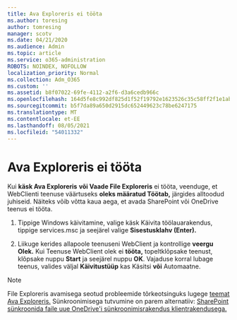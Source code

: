 ```yaml
---
title: Ava Exploreris ei tööta
ms.author: toresing
author: tomresing
manager: scotv
ms.date: 04/21/2020
ms.audience: Admin
ms.topic: article
ms.service: o365-administration
ROBOTS: NOINDEX, NOFOLLOW
localization_priority: Normal
ms.collection: Adm_O365
ms.custom: ''
ms.assetid: b8f07022-69fe-4112-a2f6-d3a6cedb966c
ms.openlocfilehash: 164d5fe8c992df825d1f52f19792e1623526c35c58ff2f1e1ab601fdcf5f0f53
ms.sourcegitcommit: b5f7da89a650d2915dc652449623c78be6247175
ms.translationtype: MT
ms.contentlocale: et-EE
ms.lasthandoff: 08/05/2021
ms.locfileid: "54011332"
---
```

# <a name="open-with-explorer-isnt-working"></a>Ava Exploreris ei tööta

Kui **käsk Ava Exploreris** **või Vaade File Exploreris** ei tööta, veenduge, et WebClienti teenuse väärtuseks **oleks määratud Töötab,** järgides alltoodud juhiseid. Näiteks võib võtta kaua aega, et avada SharePoint või OneDrive teenus ei tööta. 
  
1. Tippige Windows käivitamine, valige käsk Käivita töölauarakendus, tippige services.msc ja seejärel valige **Sisestusklahv (Enter).**
    
2. Liikuge kerides allapoole teenuseni WebClient ja kontrollige **veergu Olek.** Kui Teenuse WebClient olek ei **tööta,** topeltklõpsake teenust, klõpsake nuppu **Start** ja seejärel nuppu **OK**. Vajaduse korral lubage teenus, valides  väljal **Käivitustüüp** kas Käsitsi **või** Automaatne. 
    
> [!NOTE]
> File Exploreris avamisega seotud probleemide tõrkeotsinguks lugege [teemat Ava Exploreris.](https://go.microsoft.com/fwlink/?linkid=871665) Sünkroonimisega tutvumine on parem alternatiiv: [SharePoint sünkroonida faile uue OneDrive'i sünkroonimisrakendus klientrakendusega.](https://go.microsoft.com/fwlink/?linkid=871666) 
  

